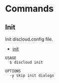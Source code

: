 # Commands

## Init

Init discloud.config file.

- [init](#init)

```sh-session
USAGE
  $ discloud init

OPTIONS
  -y skip init dialogs
```
